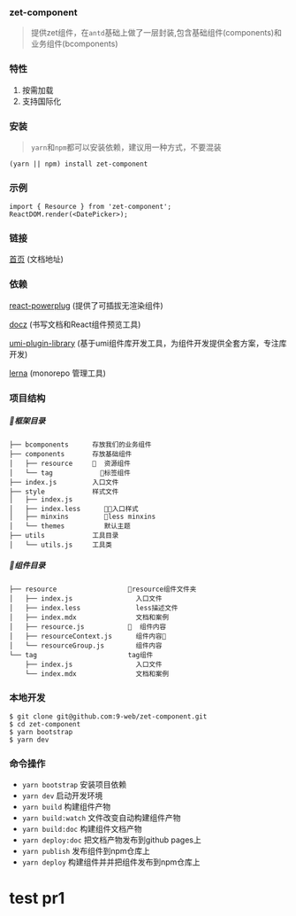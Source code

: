 
### zet-component
> 提供zet组件，在`antd`基础上做了一层封装,包含基础组件(components)和业务组件(bcomponents)


### 特性
1. 按需加载
2. 支持国际化


### 安装
> `yarn`和`npm`都可以安装依赖，建议用一种方式，不要混装
```
(yarn || npm) install zet-component
```

### 示例
```
import { Resource } from 'zet-component';
ReactDOM.render(<DatePicker>);
```


### 链接
[首页](https://9-web.github.io/zet-component/#/) (文档地址)

### 依赖

[react-powerplug](https://github.com/renatorib/react-powerplug) (提供了可插拔无渲染组件)

[docz](https://github.com/pedronauck/docz) (书写文档和React组件预览工具)

[umi-plugin-library](https://github.com/umijs/umi-plugin-library) (基于umi组件库开发工具，为组件开发提供全套方案，专注库开发)

[lerna](https://github.com/lerna/lerna) (monorepo 管理工具)


### 项目结构

##### 框架目录

  ```
  ├── bcomponents      存放我们的业务组件
  ├── components       存放基础组件
  │   ├── resource       资源组件
  │   └── tag            标签组件 
  ├── index.js         入口文件
  ├── style            样式文件
  │   ├── index.js        
  │   ├── index.less      入口样式
  │   ├── minxins         less minxins
  │   └── themes          默认主题
  ├── utils            工具目录
  │   └── utils.js     工具类
  ```

##### 组件目录

```
├── resource                  resource组件文件夹
│   ├── index.js                入口文件
│   ├── index.less              less描述文件
│   ├── index.mdx               文档和案例
│   ├── resource.js             组件内容
│   ├── resourceContext.js      组件内容
│   └── resourceGroup.js        组件内容
└── tag                       tag组件
    ├── index.js                入口文件
    └── index.mdx               文档和案例
```

### 本地开发
```
$ git clone git@github.com:9-web/zet-component.git
$ cd zet-component
$ yarn bootstrap
$ yarn dev
```

### 命令操作
* `yarn bootstrap` 安装项目依赖
* `yarn dev` 启动开发环境
* `yarn build` 构建组件产物
* `yarn build:watch` 文件改变自动构建组件产物
* `yarn build:doc` 构建组件文档产物
* `yarn deploy:doc` 把文档产物发布到github pages上
* `yarn publish` 发布组件到npm仓库上
* `yarn deploy` 构建组件并并把组件发布到npm仓库上

# test pr1
